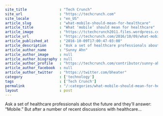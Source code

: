 ```yaml
---
site_title               : "Tech Crunch"
site_url                 : "https://techcrunch.com"
site_locale              : "en_US"
article_slug             : "what-mobile-should-mean-for-healthcare"
article_title            : "What ‘mobile’ should mean for healthcare"
article_image            : "https://tctechcrunch2011.files.wordpress.com/2016/10/gettyimages-467546157.jpg?w=764&h=400&crop=1"
article_url              : "https://techcrunch.com/2016/10/09/what-mobile-should-mean-for-healthcare/"
article_published_at     : "2016-10-09T17:00:47-03:00"
article_description      : "Ask a set of healthcare professionals about the future and they’ll answer: “Mobile.” But after a number of recent discussions with healthcare..."
article_author_name      : "Sunny Ahn"
article_author_image     : null
article_author_biography : null
article_author_profile   : "https://techcrunch.com/contributor/sunny-ahn/"
article_author_facebook  : null
article_author_twitter   : "https://twitter.com/bheater"
category                 : ['technology']
tags                     : ['Tech Crunch']
permalink                : "/:categories/what-mobile-should-mean-for-healthcare/"
layout                   : post
---
```


Ask a set of healthcare professionals about the future and they’ll answer: “Mobile.” But after a number of recent discussions with healthcare...
